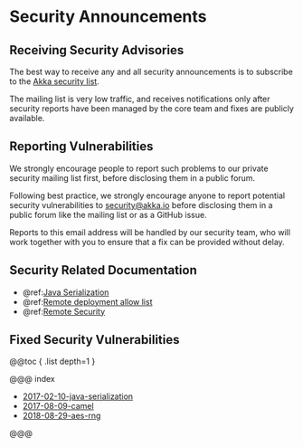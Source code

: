 # Security Announcements

## Receiving Security Advisories

The best way to receive any and all security announcements is to subscribe to the [Akka security list](https://groups.google.com/forum/#!forum/akka-security).

The mailing list is very low traffic, and receives notifications only after security reports have been managed by the core team and fixes are publicly available.

## Reporting Vulnerabilities

We strongly encourage people to report such problems to our private security mailing list first, before disclosing them in a public forum.

Following best practice, we strongly encourage anyone to report potential security 
vulnerabilities to [security@akka.io](mailto:security@akka.io) before disclosing them in a public forum like the mailing list or as a GitHub issue.

Reports to this email address will be handled by our security team, who will work together with you
to ensure that a fix can be provided without delay.

## Security Related Documentation

 * @ref:[Java Serialization](../serialization.md#java-serialization)
 * @ref:[Remote deployment allow list](../remoting-artery.md#remote-deployment-allow-list)
 * @ref:[Remote Security](../remoting-artery.md#remote-security)

## Fixed Security Vulnerabilities

@@toc { .list depth=1 }

@@@ index

* [2017-02-10-java-serialization](2017-02-10-java-serialization.md)
* [2017-08-09-camel](2017-08-09-camel.md)
* [2018-08-29-aes-rng](2018-08-29-aes-rng.md)

@@@
